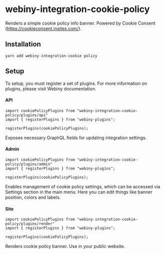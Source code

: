 # webiny-integration-cookie-policy

Renders a simple cookie policy info banner. Powered by Cookie Consent (https://cookieconsent.insites.com/).

## Installation
`yarn add webiny-integration-cookie policy`

## Setup
To setup, you must register a set of plugins. For more information on plugins, please visit Webiny documentation.

#### API
```
import cookiePolicyPlugins from "webiny-integration-cookie-policy/plugins/api"
import { registerPlugins } from "webiny-plugins";

registerPlugins(cookiePolicyPlugins);
```

Exposes necessary GraphQL fields for updating integration settings.


#### Admin
```
import cookiePolicyPlugins from "webiny-integration-cookie-policy/plugins/admin"
import { registerPlugins } from "webiny-plugins";

registerPlugins(cookiePolicyPlugins);
```

Enables management of cookie policy settings, which can be accessed via Settings section in the main menu. Here you
can edit things like banner position, colors and labels.


#### Site
```
import cookiePolicyPlugins from "webiny-integration-cookie-policy/plugins/render"
import { registerPlugins } from "webiny-plugins";

registerPlugins(cookiePolicyPlugins);
```

Renders cookie policy banner. Use in your public website.